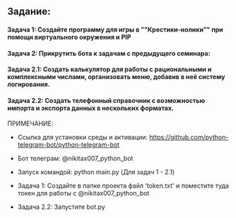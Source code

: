 ## Задание:

#### Задача 1: Создайте программу для игры в ""Крестики-нолики"" при помощи виртуального окружения и PIP

#### Задача 2: Прикрутить бота к задачам с предыдущего семинара:

#### Задача 2.1: Создать калькулятор для работы с рациональными и комплексными числами, организовать меню, добавив в неё систему логирования.

#### Задача 2.2: Создать телефонный справочник с возможностью импорта и экспорта данных в нескольких форматах.

ПРИМЕЧАНИЕ: 

* Ссылка для установки среды и активации: https://github.com/python-telegram-bot/python-telegram-bot 

* Бот телеграм: @nikitax007_python_bot

* Запуск командой: python main.py (Для задач 1 - 2.1)

* Задача 1: Cоздайте в папке проекта файл 'token.txt' и поместите туда токен для работы c @nikitax007_python_bot

* Задача 2.2: Запустите bot.py
